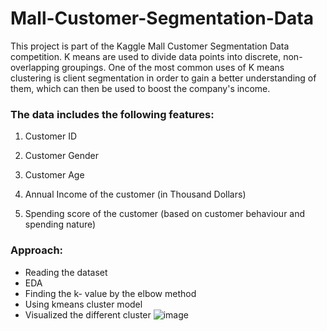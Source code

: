 # Mall-Customer-Segmentation-Data
This project is part of the Kaggle Mall Customer Segmentation Data competition. K means are used to divide data points into discrete, non-overlapping groupings. One of the most common uses of K means clustering is client segmentation in order to gain a better understanding of them, which can then be used to boost the company's income.

### The data includes the following features:

1. Customer ID

2. Customer Gender

3. Customer Age

4. Annual Income of the customer (in Thousand Dollars)

5. Spending score of the customer (based on customer behaviour and spending nature)


### Approach:
- Reading the dataset
- EDA
- Finding the k- value by the elbow method
- Using kmeans cluster model 
- Visualized the different cluster 
![image](https://user-images.githubusercontent.com/86415241/138083670-9c4a9602-b97c-403e-b655-804b14654aa6.png)
